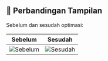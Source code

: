 ## 📸 Perbandingan Tampilan
Sebelum dan sesudah optimasi:

| Sebelum | Sesudah |
|--------|--------|
| ![Sebelum](https://github.com/user-attachments/assets/8b25f3db-65c0-4181-87bd-cf2a2ed2691f) | ![Sesudah](https://github.com/user-attachments/assets/48ff5378-5076-4d55-8efc-374295a36296) |
